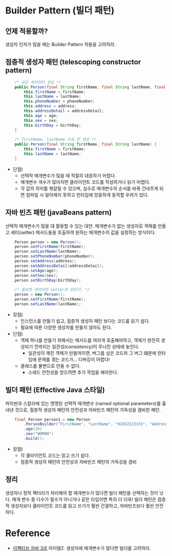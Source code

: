 # Builder Pattern (빌더 패턴)
> 

## 언제 적용할까? 
생성자 인자가 많을 때는 Builder Pattern 적용을 고려하라.

## 점층적 생성자 패턴 (telescoping constructor pattern)
```java
    /* 모든 파라미터 생성 */
    public Person(final String firstName, final String lastName, final String phoneNumber, final String address, final String addressDetail, final Integer age, final String sex, final LocalDate birthDay) {
        this.firstName = firstName;
        this.lastName = lastName;
        this.phoneNumber = phoneNumber;
        this.address = address;
        this.addressDetail = addressDetail;
        this.age = age;
        this.sex = sex;
        this.birthDay = birthDay;
    }
    
    /* firstName, lastName 으로 만 생성 */
    public Person(final String firstName, final String lastName) { 
        this.firstName = firstName;
        this.lastName = lastName;
    }

```
* 단점)
  * 선택적 매개변수가 많을 때 적절히 대응하기 어렵다.
  * 매개변수 개수가 많아지면 클라이언트 코드를 작성하거나 읽기 어렵다. 
  * 각 값의 의미를 헷갈릴 수 있으며, 실수로 매개변수의 순서를 바꿔 건네주게 되면 컴파일 시 알아채지 못하고 런타임에 엉뚱하게 동작할 우려가 있다.

## 자바 빈즈 패턴 (javaBeans pattern) 
선택적 매개변수가 많을 댸 활용할 수 있는 대안.
매개변수가 없는 생성자로 객체를 만들고 세터(setter) 메서드들을 호출하여 원하는 매개변수의 값을 설정하는 방식이다.

```java
    Person person = new Person();
    person.setFirstName(firstName);
    person.setLastName(lastName);
    person.setPhoneNumber(phoneNumber);
    person.setAddress(address);
    person.setAddressDetail(addressDetail);
    person.setAge(age);
    person.setSex(sex);
    person.setBirthDay(birthDay);
    
    /* 필요한 데이터만 setter로 만든다. */
    person = new Person();
    person.setFirstName(firstName);
    person.setLastName(lastName);
```
* 장점)
    * 인스턴스를 만들기 쉽고, 점층적 생성자 패턴 보다는 코드를 읽기 쉽다.
    * 필요에 따른 다양한 생성자를 만들지 않아도 된다.
* 단점)
    * 객체 하나를 만들기 위해서는 메서드를 여러개 호출해야하고, 객체가 완전히 생성되기 전까지는 일관성(consistency)이 무너진 상태에 놓인다.
      * 일관성이 깨진 객체가 만들어지면, 버그를 심은 코드와 그 버그 떄문에 런타임에 문제를 겪는 코드가... 디버깅이 어렵다!
    * 클래스를 불변으로 만들 수 없다. 
      * 스레드 안전성을 얻으려면 추가 작업을 해야한다.
      

## 빌더 패턴 (Effective Java 스타일)
파이썬과 스칼라에 있는 명명된 선택적 매개변수 (named optional parameters)를 흉내낸 것으로,
점층적 생성자 패턴의 안전성과 자바빈즈 패턴의 가독성을 겸비한 패턴.

```java
    final Person person1 = new Person
        .PersonBuilder("FirstName", "LastName", "01022223333", "Address", "AddressDetail", LocalDate.of(2001, 4, 16))
        .age(20)
        .sex("WOMAN")
        .build();
```
* 장점)
    * 각 클라이언트 코드는 읽고 쓰기 쉽다. 
    * 점층적 생성자 패턴의 안전성과 자바빈즈 패턴의 가독성을 겸비

## 정리
생성자나 정적 팩터리가 처리해야 할 매개변수가 많다면 빌더 패턴을 선택하는 것이 낫다.
매개 변수 중 다수가 필수가 아니거나 같은 타입이면 특히 더 더욱!
빌더 패턴은 점층적 생성자보다 클라이언트 코드를 읽고 쓰기가 훨씬 간결하고, 자바빈즈보다 훨씬 안전하다.

# Reference
* [이펙티브 자바 3/E](http://www.yes24.com/Product/Goods/65551284) 아이템2. 생성자에 매개변수가 많다면 빌더를 고려하라.